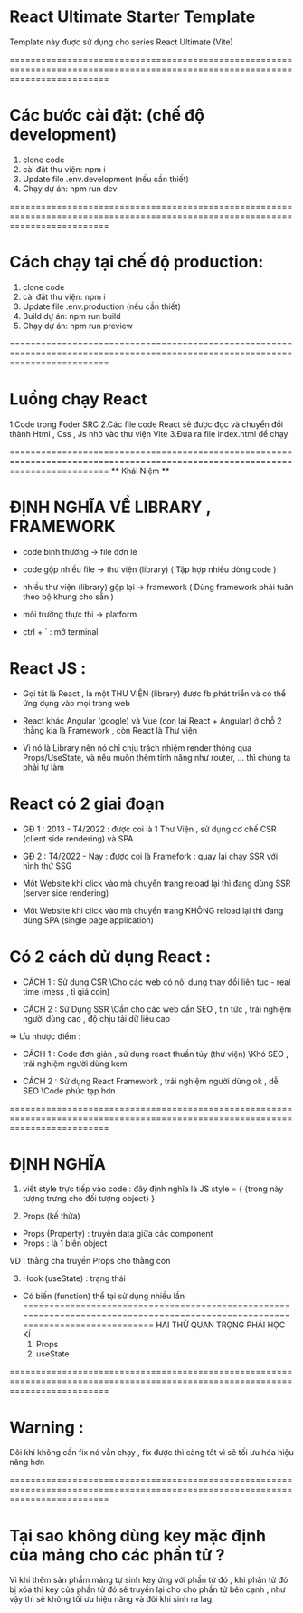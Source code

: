 # React Ultimate Starter Template

Template này được sử dụng cho series React Ultimate (Vite)

===============================================================================================================================

# Các bước cài đặt: (chế độ development)

1. clone code
2. cài đặt thư viện: npm i
3. Update file .env.development (nếu cần thiết)
4. Chạy dự án: npm run dev

===============================================================================================================================

# Cách chạy tại chế độ production:

1. clone code
2. cài đặt thư viện: npm i
3. Update file .env.production (nếu cần thiết)
4. Build dự án: npm run build
5. Chạy dự án: npm run preview

===============================================================================================================================
# Luồng chạy React

1.Code trong Foder SRC
2.Các file code React sẽ được đọc và chuyển đổi thành Html , Css , Js nhờ vào thư viện Vite
3.Đưa ra file index.html để chạy

===============================================================================================================================
                                        ** Khái Niệm **

# ĐỊNH NGHĨA VỀ LIBRARY , FRAMEWORK
- code bình thường -> file đơn lẻ

- code gộp nhiều file -> thư viện (library)    ( Tập hợp nhiều dòng code )

- nhiều thư viện (library) gộp lại -> framework          ( Dùng framework phải tuân theo bộ khung cho sẵn )

- môi trường thực thi -> platform

- ctrl + ` : mở terminal

# React JS : 
- Gọi tắt là React , là một THƯ VIỆN (library) được fb phát triển và có thể ứng dụng vào mọi trang web

- React khác Angular (google) và Vue (con lai React + Angular) ở chỗ 2 thằng kia là Framework , còn React là Thư viện

- Vì nó là Library nên nó chỉ chịu trách nhiệm render thông qua Props/UseState, và nếu muốn thêm tính năng như router, ... thì chúng ta phải tự làm 

# React có 2 giai đoạn 
  + GĐ 1 : 2013 - T4/2022 : được coi là 1 Thư Viện , sử dụng cơ chế CSR (client side rendering) và SPA

  + GĐ 2 : T4/2022 - Nay : được coi là Framefork : quay lại chạy SSR với hình thứ SSG
 

- Môt Website khi click vào mà chuyển trang reload lại thì đang dùng SSR (server side rendering)

- Môt Website khi click vào mà chuyển trang KHÔNG reload lại thì đang dùng SPA (single page application)


# Có 2 cách dử dụng React :
 + CÁCH 1 : Sử dụng CSR 
   \Cho các web có nội dung thay đổi liên tục - real time (mess , tỉ giá coin)
 
 + CÁCH 2 : Sử Dụng SSR
  \Cần cho các web cần SEO , tin tức , trải nghiệm người dùng cao , độ chịu tải dữ liệu cao

=> Ưu nhược điểm : 
 + CÁCH 1 : Code đơn giản , sử dụng react thuần túy (thư viện)
     \Khó SEO , trải nghiệm người dùng kém

 + CÁCH 2 : Sử dụng React Framework , trải nghiệm người dùng ok , dễ SEO
     \Code phức tạp hơn

===============================================================================================================================
# ĐỊNH NGHĨA

1. viết style trực tiếp vào code :
           đây định nghĩa là JS
   style = { {trong này tượng trưng cho đối tượng object} }

2. Props (kế thừa)
- Props (Property) : truyền data giữa các component
- Props : là 1 biến object

VD : thằng cha truyền Props cho thằng con

3. Hook (useState) : trạng thái 
- Có biến (function) thể tại sử dụng nhiều lần 
===============================================================================================================================
HAI THỨ QUAN TRỌNG PHẢI HỌC KÍ
  1. Props
  2. useState

===============================================================================================================================
# Warning : 
Dôi khi không cần fix nó vẫn chạy , fix được thì càng tốt vì sẽ tối ưu hóa hiệu năng hơn

===============================================================================================================================
# Tại sao không dùng key mặc định của mảng cho các phần tử ? 
Vì khi thêm sản phẩm mảng tự sinh key ứng với phần tử đó , khi phần tử đó bị xóa thì key của phần tử đó sẽ truyền lại cho cho phần tử bên cạnh , như vậy thì sẽ không tối ưu hiệu năng và đôi khi sinh ra lag.




